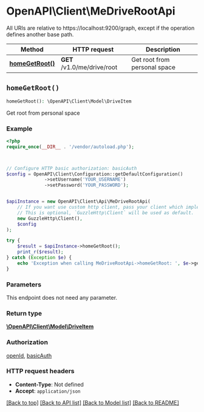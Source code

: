 # OpenAPI\Client\MeDriveRootApi

All URIs are relative to https://localhost:9200/graph, except if the operation defines another base path.

| Method | HTTP request | Description |
| ------------- | ------------- | ------------- |
| [**homeGetRoot()**](MeDriveRootApi.md#homeGetRoot) | **GET** /v1.0/me/drive/root | Get root from personal space |


## `homeGetRoot()`

```php
homeGetRoot(): \OpenAPI\Client\Model\DriveItem
```

Get root from personal space

### Example

```php
<?php
require_once(__DIR__ . '/vendor/autoload.php');



// Configure HTTP basic authorization: basicAuth
$config = OpenAPI\Client\Configuration::getDefaultConfiguration()
              ->setUsername('YOUR_USERNAME')
              ->setPassword('YOUR_PASSWORD');


$apiInstance = new OpenAPI\Client\Api\MeDriveRootApi(
    // If you want use custom http client, pass your client which implements `GuzzleHttp\ClientInterface`.
    // This is optional, `GuzzleHttp\Client` will be used as default.
    new GuzzleHttp\Client(),
    $config
);

try {
    $result = $apiInstance->homeGetRoot();
    print_r($result);
} catch (Exception $e) {
    echo 'Exception when calling MeDriveRootApi->homeGetRoot: ', $e->getMessage(), PHP_EOL;
}
```

### Parameters

This endpoint does not need any parameter.

### Return type

[**\OpenAPI\Client\Model\DriveItem**](../Model/DriveItem.md)

### Authorization

[openId](../../README.md#openId), [basicAuth](../../README.md#basicAuth)

### HTTP request headers

- **Content-Type**: Not defined
- **Accept**: `application/json`

[[Back to top]](#) [[Back to API list]](../../README.md#endpoints)
[[Back to Model list]](../../README.md#models)
[[Back to README]](../../README.md)
